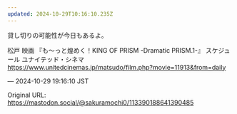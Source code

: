 ```yaml
---
updated: 2024-10-29T10:16:10.235Z
---
```


<p>貸し切りの可能性が今日もあるよ。</p><p>松戸 映画 『も～っと煌めく！KING OF PRISM -Dramatic PRISM.1-』 スケジュール ユナイテッド・シネマ<br /><a href="https://www.unitedcinemas.jp/matsudo/film.php?movie=11913&amp;from=daily" target="_blank" rel="nofollow noopener noreferrer" translate="no"><span class="invisible">https://www.</span><span class="ellipsis">unitedcinemas.jp/matsudo/film.</span><span class="invisible">php?movie=11913&amp;from=daily</span></a></p>

&mdash; 2024-10-29 19:16:10 JST

Original URL: https://mastodon.social/@sakuramochi0/113390188641390485
